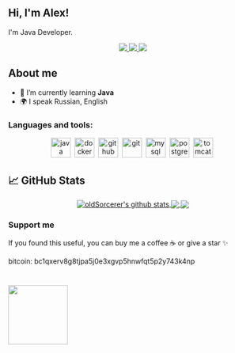 ## Hi, I'm Alex! ##
 I'm Java Developer.

<p align='center'>
   <a href="https://t.me/oldSorcerer">
       <img src="https://img.shields.io/badge/Telegram-2CA5E0?style=for-the-badge&logo=telegram&logoColor=white"/>
   </a>
   
  <a href="https://www.linkedin.com/in/oldSorcerer">
       <img src="https://img.shields.io/badge/linkedin-%230077B5.svg?&style=for-the-badge&logo=linkedin&logoColor=white"/>
   </a>
      
   <a href="https://instagram.com/oldSorcerer">
       <img src="https://img.shields.io/badge/Instagram-E4405F?style=for-the-badge&logo=instagram&logoColor=white"/>
   </a>
   
</div>

## About me ##

- 🌱 I’m currently learning **Java**
- 🌍 I speak Russian, English

### Languages and tools: 

<div align="center">
  <img src="https://cdn.jsdelivr.net/gh/devicons/devicon/icons/java/java-original.svg" title ="java" width="40" height="40"/>&nbsp;
  <img src="https://cdn.jsdelivr.net/gh/devicons/devicon/icons/docker/docker-original.svg" title ="docker" width="40" height="40"/>&nbsp;
  <img src="https://cdn.jsdelivr.net/gh/devicons/devicon/icons/github/github-original-wordmark.svg" title ="github" width="40" height="40"/>&nbsp;
  <img src="https://cdn.jsdelivr.net/gh/devicons/devicon/icons/git/git-original-wordmark.svg" title ="git" width="40" height="40"/>&nbsp;
  <img src="https://cdn.jsdelivr.net/gh/devicons/devicon/icons/mysql/mysql-original-wordmark.svg" title ="mysql" width="40" height="40"/>&nbsp;
  <img src="https://cdn.jsdelivr.net/gh/devicons/devicon/icons/postgresql/postgresql-original-wordmark.svg" title ="postgresql" width="40" height="40"/>&nbsp;
  <img src="https://cdn.jsdelivr.net/gh/devicons/devicon/icons/tomcat/tomcat-original-wordmark.svg" title ="tomcat" width="40" height="40"/>&nbsp;

  </div>

## 📈 GitHub Stats ## 

<!-- Light Mode -->
<div align="center">
<a href="https://github-readme-stats.vercel.app/api?username=oldSorcerer&show_icons=true&include_commits=true&rank_icon=percentile&exclude_repo=github-readme-stats&theme=default&hide_border=true">
<img align="center" src="https://github-readme-stats.vercel.app/api?username=oldSorcerer&show_icons=true&include_commits=true&rank_icon=percentile&exclude_repo=github-readme-stats&theme=default&hide_border=true" alt="oldSorcerer's github stats"/>
</a>
<a href="https://github-readme-stats.vercel.app/api/top-langs/?username=oldSorcerer&layout=compact&theme=default&hide_border=true&langs_count=4">
<img align="center" src="https://github-readme-stats.vercel.app/api/top-langs/?username=oldSorcerer&layout=compact&theme=default&hide_border=true&langs_count=4"/>
</a> 
<a href="https://github-readme-stats.vercel.app/api/wakatime?username=oldSorcerer\&layout=compact&langs_count=4">
<img align="center" src="https://github-readme-stats.vercel.app/api/wakatime?username=oldSorcerer\&layout=compact&langs_count=4"/>
</a>
</div>

### Support me ###

If you found this useful, you can buy me a coffee ☕️ or give a star ✨

bitcoin: bc1qxerv8g8tjpa5j0e3xgvp5hnwfqt5p2y743k4np


<div style="margin: 40px 0">
   <a href="https://github.com/oldSorcerer/github-profile-views-counter">
       <img width="120px" src="https://komarev.com/ghpvc/?username=oldSorcerer&color=DE002D&style=plastic">
   </a>
</div>

